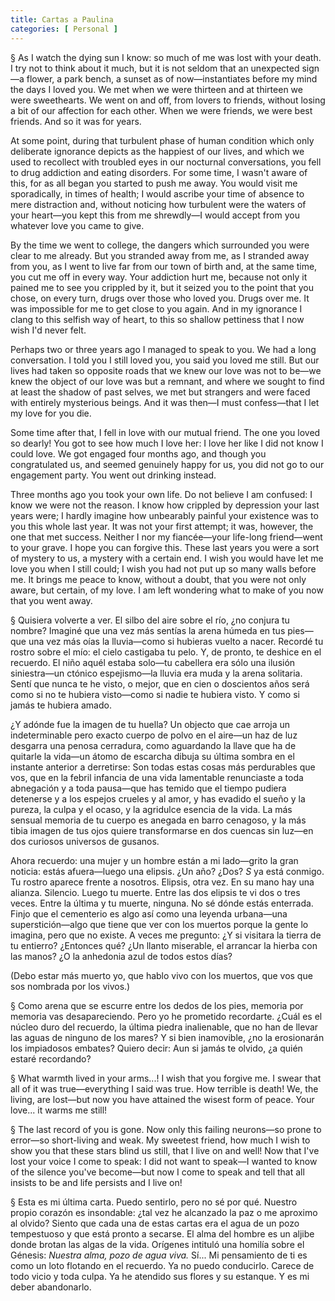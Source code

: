 ```yaml
---
title: Cartas a Paulina
categories: [ Personal ]
---
```

§ As I watch the dying sun I know: so much of me was lost with your death. I try
not to think about it much, but it is not seldom that an unexpected sign—a
flower, a park bench, a sunset as of now—instantiates before my mind the days I
loved you. We met when we were thirteen and at thirteen we were sweethearts. We
went on and off, from lovers to friends, without losing a bit of our affection
for each other. When we were friends, we were best friends. And so it was for
years.

At some point, during that turbulent phase of human condition which only
deliberate ignorance depicts as the happiest of our lives, and which we used to
recollect with troubled eyes in our nocturnal conversations, you fell to drug
addiction and eating disorders. For some time, I wasn't aware of this, for as
all began you started to push me away. You would visit me sporadically, in times
of health; I would ascribe your time of absence to mere distraction and, without
noticing how turbulent were the waters of your heart—you kept this from me
shrewdly—I would accept from you whatever love you came to give.

By the time we went to college, the dangers which surrounded you were clear to
me already. But you stranded away from me, as I stranded away from you, as I
went to live far from our town of birth and, at the same time, you cut me off in
every way. Your addiction hurt me, because not only it pained me to see you
crippled by it, but it seized you to the point that you chose, on every turn,
drugs over those who loved you. Drugs over me. It was impossible for me to get
close to you again. And in my ignorance I clang to this selfish way of heart, to
this so shallow pettiness that I now wish I'd never felt.

Perhaps two or three years ago I managed to speak to you. We had a long
conversation. I told you I still loved you, you said you loved me still. But our
lives had taken so opposite roads that we knew our love was not to be—we knew
the object of our love was but a remnant, and where we sought to find at least
the shadow of past selves, we met but strangers and were faced with entirely
mysterious beings. And it was then—I must confess—that I let my love for you
die.

Some time after that, I fell in love with our mutual friend. The one you loved
so dearly! You got to see how much I love her: I love her like I did not know I
could love. We got engaged four months ago, and though you congratulated us, and
seemed genuinely happy for us, you did not go to our engagement party. You went
out drinking instead.

Three months ago you took your own life. Do not believe I am confused: I know we
were not the reason. I know how crippled by depression your last years were; I
hardly imagine how unbearably painful your existence was to you this whole last
year. It was not your first attempt; it was, however, the one that met success.
Neither I nor my fiancée—your life-long friend—went to your grave. I hope you
can forgive this. These last years you were a sort of mystery to us, a mystery
with a certain end. I wish you would have let me love you when I still could; I
wish you had not put up so many walls before me. It brings me peace to know,
without a doubt, that you were not only aware, but certain, of my love. I am
left wondering what to make of you now that you went away.

§ Quisiera volverte a ver. El silbo del aire sobre el río, ¿no conjura tu
nombre? Imaginé que una vez más sentías la arena húmeda en tus pies—que una vez
más oías la lluvia—como si hubieras vuelto a nacer. Recordé tu rostro sobre el
mío: el cielo castigaba tu pelo. Y, de pronto, te deshice en el recuerdo. El
niño aquél estaba solo—tu cabellera era sólo una ilusión siniestra—un ctónico
espejismo—la lluvia era muda y la arena solitaria. Sentí que nunca te he visto,
o mejor, que en cien o doscientos años será como si no te hubiera visto—como si
nadie te hubiera visto. Y como si jamás te hubiera amado.

¿Y adónde fue la imagen de tu huella? Un objecto que cae arroja un
indeterminable pero exacto cuerpo de polvo en el aire—un haz de luz desgarra una
penosa cerradura, como aguardando la llave que ha de quitarle la vida—un átomo
de escarcha dibuja su última sombra en el instante anterior a derretirse: Son
todas estas cosas más perdurables que vos, que en la febril infancia de una vida
lamentable renunciaste a toda abnegación y a toda pausa—que has temido que el
tiempo pudiera detenerse y a los espejos crueles y al amor, y has evadido el
sueño y la pureza, la culpa y el ocaso, y la agridulce esencia de la vida. La
más sensual memoria de tu cuerpo es anegada en barro cenagoso, y la más tibia
imagen de tus ojos quiere transformarse en dos cuencas sin luz—en dos curiosos
universos de gusanos.

Ahora recuerdo: una mujer y un hombre están a mi lado—grito la gran noticia:
estás afuera—luego una elipsis. ¿Un año? ¿Dos? $S$ ya está conmigo. Tu rostro
aparece frente a nosotros. Elipsis, otra vez. En su mano hay una alianza. Silencio.
Luego tu muerte. Entre las dos elipsis te vi dos o tres veces. Entre la última y
tu muerte, ninguna. No sé dónde estás enterrada. Finjo que el cementerio es algo
así como una leyenda urbana—una superstición—algo que tiene que ver con los
muertos porque la gente lo imagina, pero que no existe. A veces me pregunto: ¿Y
si visitara la tierra de tu entierro? ¿Entonces qué? ¿Un llanto miserable, el
arrancar la hierba con las manos? ¿O la anhedonia azul de todos estos días?

(Debo estar más muerto yo, que hablo vivo con los muertos, que vos que sos
nombrada por los vivos.)

§ Como arena que se escurre entre los dedos de los pies, memoria por memoria vas
desapareciendo. Pero yo he prometido recordarte. ¿Cuál es el núcleo duro del
recuerdo, la última piedra inalienable, que no han de llevar las aguas de
ninguno de los mares? Y si bien inamovible, ¿no la erosionarán los impiadosos
embates? Quiero decir: Aun si jamás te olvido, ¿a quién estaré recordando?

§ What warmth lived in your arms...! I wish that you forgive me. I swear that
all of it was true—everything I said was true. How terrible is death! We, the
living, are lost—but now you have attained the wisest form of peace. Your
love... it warms me still! 

§ The last record of you is gone. Now only this failing neurons—so prone to
error—so short-living and weak. My sweetest friend, how much I wish to show you
that these stars blind us still, that I live on and well! Now that I've lost
your voice I come to speak: I did not want to speak—I wanted to know of the
silence you've become—but now I come to speak and tell that all insists to be
and life persists and I live on!

§ Esta es mi última carta. Puedo sentirlo, pero no sé por qué. Nuestro propio
corazón es insondable: ¿tal vez he alcanzado la paz o me aproximo al olvido?
Siento que cada una de estas cartas era el agua de un pozo tempestuoso y que
está pronto a secarse. El alma del hombre es un aljibe donde brotan las algas de
la vida. Orígenes intituló una homilía sobre el Génesis: *Nuestra alma, pozo de
agua viva.* Sí... Mi pensamiento de ti es como un loto flotando en el recuerdo.
Ya no puedo conducirlo. Carece de todo vicio y toda culpa. Ya he atendido sus
flores y su estanque. Y es mi deber abandonarlo.
